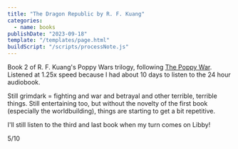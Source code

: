 ```yaml
---
title: "The Dragon Republic by R. F. Kuang"
categories:
  - name: books
publishDate: "2023-09-18"
template: "/templates/page.html"
buildScript: "/scripts/processNote.js"
---
```


Book 2 of R. F. Kuang's Poppy Wars trilogy, following [The Poppy War](/notes/the-poppy-war-by-r-f-kuang/). Listened at 1.25x speed because I had about 10 days to listen to the 24 hour audiobook.

Still grimdark = fighting and war and betrayal and other terrible, terrible things. Still entertaining too, but without the novelty of the first book (especially the worldbuilding), things are starting to get a bit repetitive.

I'll still listen to the third and last book when my turn comes on Libby!

5/10
